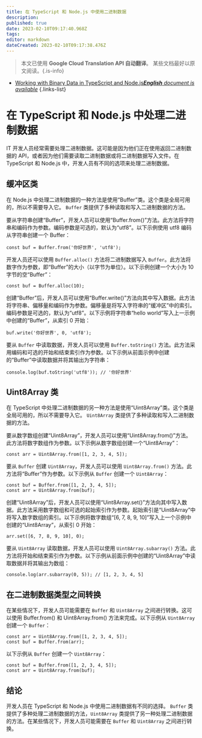 ```yaml
---
title: 在 TypeScript 和 Node.js 中使用二进制数据
description: 
published: true
date: 2023-02-10T09:17:40.968Z
tags: 
editor: markdown
dateCreated: 2023-02-10T09:17:38.476Z
---
```


> 本文已使用 **Google Cloud Translation API 自动翻译**。
某些文档最好以原文阅读。{.is-info}



- [Working with Binary Data in TypeScript and Node.js***English** document is available*](/en/Knowledge-base/TypeScript/working-with-binary-data-in-typescript-and-node-js)
{.links-list}


# 在 TypeScript 和 Node.js 中处理二进制数据

IT 开发人员经常需要处理二进制数据。这可能是因为他们正在使用返回二进制数据的 API，或者因为他们需要读取二进制数据或将二进制数据写入文件。在 TypeScript 和 Node.js 中，开发人员有不同的选项来处理二进制数据。

## 缓冲区类

在 Node.js 中处理二进制数据的一种方法是使用“Buffer”类。这个类是全局可用的，所以不需要导入它。 `Buffer` 类提供了多种读取和写入二进制数据的方法。

要从字符串创建“Buffer”，开发人员可以使用“Buffer.from()”方法。此方法将字符串和编码作为参数。编码参数是可选的，默认为“utf8”。以下示例使用 utf8 编码从字符串创建一个 Buffer：

    const buf = Buffer.from('你好世界', 'utf8');

开发人员还可以使用 `Buffer.alloc()` 方法将二进制数据写入 `Buffer`。此方法将数字作为参数，即“Buffer”的大小（以字节为单位）。以下示例创建一个大小为 10 字节的空“Buffer”：

    const buf = Buffer.alloc(10);

创建“Buffer”后，开发人员可以使用“Buffer.write()”方法向其中写入数据。此方法将字符串、偏移量和编码作为参数。偏移量是将写入字符串的“缓冲区”中的索引。编码参数是可选的，默认为“utf8”。以下示例将字符串“hello world”写入上一示例中创建的“Buffer”，从索引 0 开始：

    buf.write('你好世界', 0, 'utf8');

要从 `Buffer` 中读取数据，开发人员可以使用 `Buffer.toString()` 方法。此方法采用编码和可选的开始和结束索引作为参数。以下示例从前面示例中创建的“Buffer”中读取数据并将其输出为字符串：

    console.log(buf.toString('utf8')); // '你好世界'

## Uint8Array 类

在 TypeScript 中处理二进制数据的另一种方法是使用“Uint8Array”类。这个类是全局可用的，所以不需要导入它。 `Uint8Array` 类提供了多种读取和写入二进制数据的方法。

要从数字数组创建“Uint8Array”，开发人员可以使用“Uint8Array.from()”方法。此方法将数字数组作为参数。以下示例从数字数组创建一个“Uint8Array”：

    const arr = Uint8Array.from([1, 2, 3, 4, 5]);

要从 `Buffer` 创建 `Uint8Array`，开发人员可以使用 `Uint8Array.from()` 方法。此方法将“Buffer”作为参数。以下示例从 `Buffer` 创建一个 `Uint8Array`：

    const buf = Buffer.from([1, 2, 3, 4, 5]);
    const arr = Uint8Array.from(buf);

创建“Uint8Array”后，开发人员可以使用“Uint8Array.set()”方法向其中写入数据。此方法采用数字数组和可选的起始索引作为参数。起始索引是“Uint8Array”中将写入数字数组的索引。以下示例将数字数组“[6, 7, 8, 9, 10]”写入上一个示例中创建的“Uint8Array”，从索引 0 开始：

    arr.set([6, 7, 8, 9, 10], 0);

要从 `Uint8Array` 读取数据，开发人员可以使用 `Uint8Array.subarray()` 方法。此方法将开始和结束索引作为参数。以下示例从前面示例中创建的“Uint8Array”中读取数据并将其输出为数组：

    console.log(arr.subarray(0, 5)); // [1, 2, 3, 4, 5]

## 在二进制数据类型之间转换

在某些情况下，开发人员可能需要在 `Buffer` 和 `Uint8Array` 之间进行转换。这可以使用 Buffer.from() 和 Uint8Array.from() 方法来完成。以下示例从 `Uint8Array` 创建一个 `Buffer`：

    const arr = Uint8Array.from([1, 2, 3, 4, 5]);
    const buf = Buffer.from(arr);

以下示例从 `Buffer` 创建一个 `Uint8Array`：

    const buf = Buffer.from([1, 2, 3, 4, 5]);
    const arr = Uint8Array.from(buf);

## 结论

开发人员在 TypeScript 和 Node.js 中使用二进制数据有不同的选择。 `Buffer` 类提供了多种处理二进制数据的方法，`Uint8Array` 类提供了另一种处理二进制数据的方法。在某些情况下，开发人员可能需要在 `Buffer` 和 `Uint8Array` 之间进行转换。